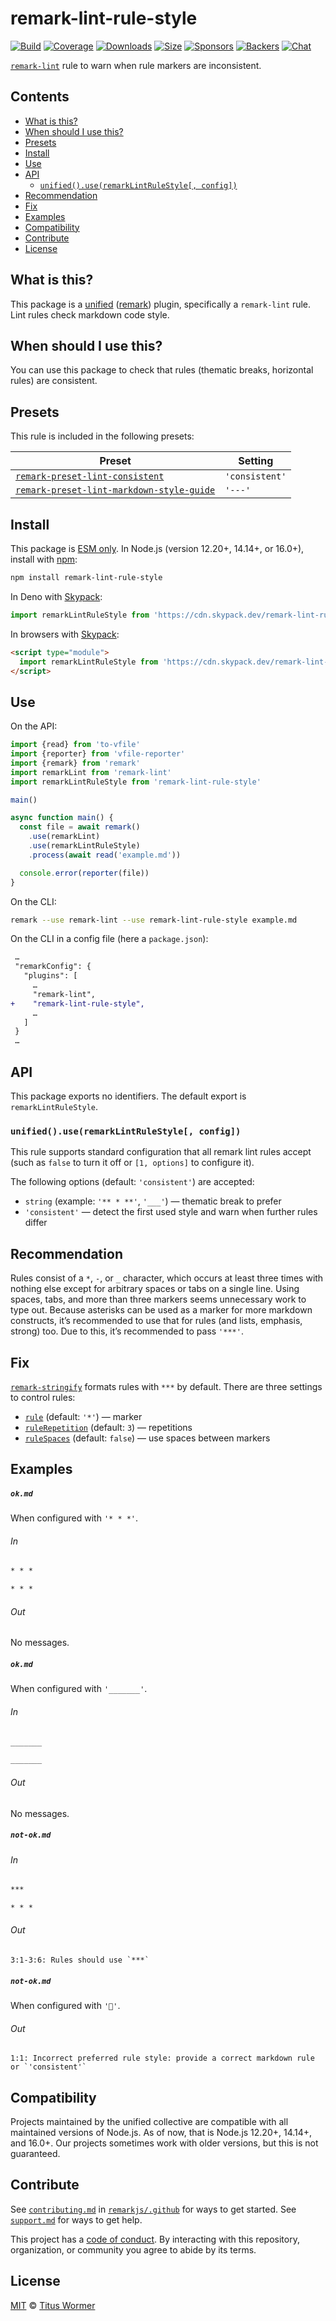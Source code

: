<!--This file is generated-->

# remark-lint-rule-style

[![Build][build-badge]][build]
[![Coverage][coverage-badge]][coverage]
[![Downloads][downloads-badge]][downloads]
[![Size][size-badge]][size]
[![Sponsors][sponsors-badge]][collective]
[![Backers][backers-badge]][collective]
[![Chat][chat-badge]][chat]

[`remark-lint`][mono] rule to warn when rule markers are inconsistent.

## Contents

*   [What is this?](#what-is-this)
*   [When should I use this?](#when-should-i-use-this)
*   [Presets](#presets)
*   [Install](#install)
*   [Use](#use)
*   [API](#api)
    *   [`unified().use(remarkLintRuleStyle[, config])`](#unifieduseremarklintrulestyle-config)
*   [Recommendation](#recommendation)
*   [Fix](#fix)
*   [Examples](#examples)
*   [Compatibility](#compatibility)
*   [Contribute](#contribute)
*   [License](#license)

## What is this?

This package is a [unified][] ([remark][]) plugin, specifically a `remark-lint`
rule.
Lint rules check markdown code style.

## When should I use this?

You can use this package to check that rules (thematic breaks, horizontal
rules) are consistent.

## Presets

This rule is included in the following presets:

| Preset | Setting |
| - | - |
| [`remark-preset-lint-consistent`](https://github.com/remarkjs/remark-lint/tree/main/packages/remark-preset-lint-consistent) | `'consistent'` |
| [`remark-preset-lint-markdown-style-guide`](https://github.com/remarkjs/remark-lint/tree/main/packages/remark-preset-lint-markdown-style-guide) | `'---'` |

## Install

This package is [ESM only][esm].
In Node.js (version 12.20+, 14.14+, or 16.0+), install with [npm][]:

```sh
npm install remark-lint-rule-style
```

In Deno with [Skypack][]:

```js
import remarkLintRuleStyle from 'https://cdn.skypack.dev/remark-lint-rule-style@3?dts'
```

In browsers with [Skypack][]:

```html
<script type="module">
  import remarkLintRuleStyle from 'https://cdn.skypack.dev/remark-lint-rule-style@3?min'
</script>
```

## Use

On the API:

```js
import {read} from 'to-vfile'
import {reporter} from 'vfile-reporter'
import {remark} from 'remark'
import remarkLint from 'remark-lint'
import remarkLintRuleStyle from 'remark-lint-rule-style'

main()

async function main() {
  const file = await remark()
    .use(remarkLint)
    .use(remarkLintRuleStyle)
    .process(await read('example.md'))

  console.error(reporter(file))
}
```

On the CLI:

```sh
remark --use remark-lint --use remark-lint-rule-style example.md
```

On the CLI in a config file (here a `package.json`):

```diff
 …
 "remarkConfig": {
   "plugins": [
     …
     "remark-lint",
+    "remark-lint-rule-style",
     …
   ]
 }
 …
```

## API

This package exports no identifiers.
The default export is `remarkLintRuleStyle`.

### `unified().use(remarkLintRuleStyle[, config])`

This rule supports standard configuration that all remark lint rules accept
(such as `false` to turn it off or `[1, options]` to configure it).

The following options (default: `'consistent'`) are accepted:

*   `string` (example: `'** * **'`, `'___'`)
    — thematic break to prefer
*   `'consistent'`
    — detect the first used style and warn when further rules differ

## Recommendation

Rules consist of a `*`, `-`, or `_` character, which occurs at least three
times with nothing else except for arbitrary spaces or tabs on a single line.
Using spaces, tabs, and more than three markers seems unnecessary work to
type out.
Because asterisks can be used as a marker for more markdown constructs,
it’s recommended to use that for rules (and lists, emphasis, strong) too.
Due to this, it’s recommended to pass `'***'`.

## Fix

[`remark-stringify`](https://github.com/remarkjs/remark/tree/main/packages/remark-stringify)
formats rules with `***` by default.
There are three settings to control rules:

*   [`rule`](https://github.com/remarkjs/remark/tree/main/packages/remark-stringify#optionsrule)
    (default: `'*'`) — marker
*   [`ruleRepetition`](https://github.com/remarkjs/remark/tree/main/packages/remark-stringify#optionsrulerepetition)
    (default: `3`) — repetitions
*   [`ruleSpaces`](https://github.com/remarkjs/remark/tree/main/packages/remark-stringify#optionsrulespaces)
    (default: `false`) — use spaces between markers

## Examples

##### `ok.md`

When configured with `'* * *'`.

###### In

```markdown
* * *

* * *
```

###### Out

No messages.

##### `ok.md`

When configured with `'_______'`.

###### In

```markdown
_______

_______
```

###### Out

No messages.

##### `not-ok.md`

###### In

```markdown
***

* * *
```

###### Out

```text
3:1-3:6: Rules should use `***`
```

##### `not-ok.md`

When configured with `'💩'`.

###### Out

```text
1:1: Incorrect preferred rule style: provide a correct markdown rule or `'consistent'`
```

## Compatibility

Projects maintained by the unified collective are compatible with all maintained
versions of Node.js.
As of now, that is Node.js 12.20+, 14.14+, and 16.0+.
Our projects sometimes work with older versions, but this is not guaranteed.

## Contribute

See [`contributing.md`][contributing] in [`remarkjs/.github`][health] for ways
to get started.
See [`support.md`][support] for ways to get help.

This project has a [code of conduct][coc].
By interacting with this repository, organization, or community you agree to
abide by its terms.

## License

[MIT][license] © [Titus Wormer][author]

[build-badge]: https://github.com/remarkjs/remark-lint/workflows/main/badge.svg

[build]: https://github.com/remarkjs/remark-lint/actions

[coverage-badge]: https://img.shields.io/codecov/c/github/remarkjs/remark-lint.svg

[coverage]: https://codecov.io/github/remarkjs/remark-lint

[downloads-badge]: https://img.shields.io/npm/dm/remark-lint-rule-style.svg

[downloads]: https://www.npmjs.com/package/remark-lint-rule-style

[size-badge]: https://img.shields.io/bundlephobia/minzip/remark-lint-rule-style.svg

[size]: https://bundlephobia.com/result?p=remark-lint-rule-style

[sponsors-badge]: https://opencollective.com/unified/sponsors/badge.svg

[backers-badge]: https://opencollective.com/unified/backers/badge.svg

[collective]: https://opencollective.com/unified

[chat-badge]: https://img.shields.io/badge/chat-discussions-success.svg

[chat]: https://github.com/remarkjs/remark/discussions

[unified]: https://github.com/unifiedjs/unified

[remark]: https://github.com/remarkjs/remark

[mono]: https://github.com/remarkjs/remark-lint

[esm]: https://gist.github.com/sindresorhus/a39789f98801d908bbc7ff3ecc99d99c

[skypack]: https://www.skypack.dev

[npm]: https://docs.npmjs.com/cli/install

[health]: https://github.com/remarkjs/.github

[contributing]: https://github.com/remarkjs/.github/blob/main/contributing.md

[support]: https://github.com/remarkjs/.github/blob/main/support.md

[coc]: https://github.com/remarkjs/.github/blob/main/code-of-conduct.md

[license]: https://github.com/remarkjs/remark-lint/blob/main/license

[author]: https://wooorm.com
